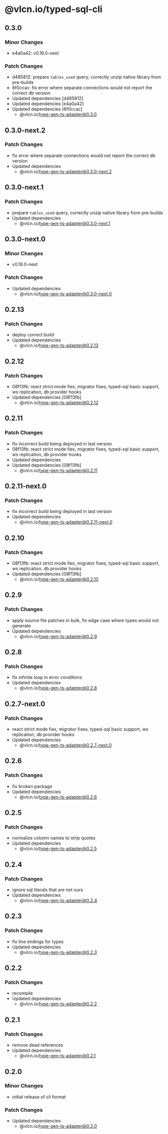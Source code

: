 # @vlcn.io/typed-sql-cli

## 0.3.0

### Minor Changes

- e4a0a42: v0.16.0-next

### Patch Changes

- d485812: prepare `tables_used` query, correctly unzip native library from pre-builds
- 6f0ccac: fix error where separate connections would not report the correct db version
- Updated dependencies [d485812]
- Updated dependencies [e4a0a42]
- Updated dependencies [6f0ccac]
  - @vlcn.io/type-gen-ts-adapter@0.3.0

## 0.3.0-next.2

### Patch Changes

- fix error where separate connections would not report the correct db version
- Updated dependencies
  - @vlcn.io/type-gen-ts-adapter@0.3.0-next.2

## 0.3.0-next.1

### Patch Changes

- prepare `tables_used` query, correctly unzip native library from pre-builds
- Updated dependencies
  - @vlcn.io/type-gen-ts-adapter@0.3.0-next.1

## 0.3.0-next.0

### Minor Changes

- v0.16.0-next

### Patch Changes

- Updated dependencies
  - @vlcn.io/type-gen-ts-adapter@0.3.0-next.0

## 0.2.13

### Patch Changes

- deploy correct build
- Updated dependencies
  - @vlcn.io/type-gen-ts-adapter@0.2.13

## 0.2.12

### Patch Changes

- 08f13fb: react strict mode fiex, migrator fixes, typed-sql basic support, ws replication, db provider hooks
- Updated dependencies [08f13fb]
  - @vlcn.io/type-gen-ts-adapter@0.2.12

## 0.2.11

### Patch Changes

- fix incorrect build being deployed in last version
- 08f13fb: react strict mode fiex, migrator fixes, typed-sql basic support, ws replication, db provider hooks
- Updated dependencies
- Updated dependencies [08f13fb]
  - @vlcn.io/type-gen-ts-adapter@0.2.11

## 0.2.11-next.0

### Patch Changes

- fix incorrect build being deployed in last version
- Updated dependencies
  - @vlcn.io/type-gen-ts-adapter@0.2.11-next.0

## 0.2.10

### Patch Changes

- 08f13fb: react strict mode fiex, migrator fixes, typed-sql basic support, ws replication, db provider hooks
- Updated dependencies [08f13fb]
  - @vlcn.io/type-gen-ts-adapter@0.2.10

## 0.2.9

### Patch Changes

- apply source file patches in bulk, fix edge case where types would not generate
- Updated dependencies
  - @vlcn.io/type-gen-ts-adapter@0.2.9

## 0.2.8

### Patch Changes

- fix infinite loop in error conditions
- Updated dependencies
  - @vlcn.io/type-gen-ts-adapter@0.2.8

## 0.2.7-next.0

### Patch Changes

- react strict mode fiex, migrator fixes, typed-sql basic support, ws replication, db provider hooks
- Updated dependencies
  - @vlcn.io/type-gen-ts-adapter@0.2.7-next.0

## 0.2.6

### Patch Changes

- fix broken package
- Updated dependencies
  - @vlcn.io/type-gen-ts-adapter@0.2.6

## 0.2.5

### Patch Changes

- normalize column names to strip quotes
- Updated dependencies
  - @vlcn.io/type-gen-ts-adapter@0.2.5

## 0.2.4

### Patch Changes

- ignore sql literals that are not ours
- Updated dependencies
  - @vlcn.io/type-gen-ts-adapter@0.2.4

## 0.2.3

### Patch Changes

- fix line endings for types
- Updated dependencies
  - @vlcn.io/type-gen-ts-adapter@0.2.3

## 0.2.2

### Patch Changes

- recompile
- Updated dependencies
  - @vlcn.io/type-gen-ts-adapter@0.2.2

## 0.2.1

### Patch Changes

- remove dead references
- Updated dependencies
  - @vlcn.io/type-gen-ts-adapter@0.2.1

## 0.2.0

### Minor Changes

- initial release of cli format

### Patch Changes

- Updated dependencies
  - @vlcn.io/type-gen-ts-adapter@0.2.0
